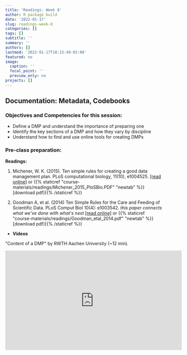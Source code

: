 ```yaml
---
title: 'Readings: Week 8'
author: R package build
date: '2022-01-17'
slug: readings-week-8
categories: []
tags: []
subtitle: ''
summary: ''
authors: []
lastmod: '2022-01-17T18:15:49-05:00'
featured: no
image:
  caption: ''
  focal_point: ''
  preview_only: no
projects: []
---
```



## Documentation: Metadata, Codebooks

### Objectives and Competencies for this session:

 * Define a DMP and understand the importance of preparing one
  * Identify the key sections of a DMP and how they vary by discipline
  * Understand how to find and use online tools for creating DMPs
  
  

### Pre-class preparation:
        
**Readings:** 


1.  Michener, W. K. (2015). Ten simple rules for creating a good data management plan. PLoS computational biology, 11(10), e1004525.  [[read online]](https://journals.plos.org/ploscompbiol/article?id=10.1371/journal.pcbi.1004525) or {{% staticref "course-materials/readings/Michener_2015_PloSBio.PDF" "newtab" %}}[download pdf]{{% /staticref %}}

2. Goodman A, et al. (2014) Ten Simple Rules for the Care and Feeding of Scientific Data. PLoS Comput Biol 10(4): e1003542. *_this paper connects what we've done with what's next_*  [[read online]](https://doi.org/10.1371/journal.pcbi.1003542) or {{% staticref "course-materials/readings/Goodman_etal_2014.pdf" "newtab" %}}[download pdf]{{% /staticref %}}
  

* **Videos** 

"Content of a DMP" by RWTH Aachen University (~12 min). 

<iframe width="560" height="315" src="https://www.youtube.com/embed/fcCj6sNvoOw" title="YouTube video player" frameborder="0" allow="accelerometer; autoplay; clipboard-write; encrypted-media; gyroscope; picture-in-picture" allowfullscreen></iframe>

